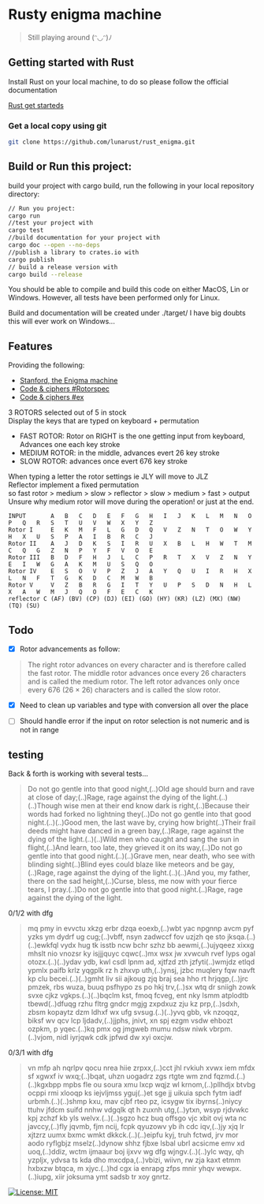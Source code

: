 # Rusty enigma machine
> Still playing around 	(ᵔ◡ᵔ)ﾉ

## Getting started with Rust

Install Rust on your local machine, to do so please follow the official documentation

[Rust get starteds](https://www.rust-lang.org/learn/get-started)


### Get a local copy using git

```bash
git clone https://github.com/lunarust/rust_enigma.git
```

## Build or Run this project:

build your project with cargo build, run the following in your local repository directory:
```bash
// Run you project:
cargo run
//test your project with
cargo test
//build documentation for your project with
cargo doc --open --no-deps
//publish a library to crates.io with
cargo publish
// build a release version with
cargo build --release
```

You should be able to compile and build this code on either MacOS, Lin or Windows.
However, all tests have been performed only for Linux.

Build and documentation will be created under ./target/
I have big doubts this will ever work on Windows... 

## Features


Providing the following:
- [Stanford, the Enigma machine](https://web.stanford.edu/class/cs106j/handouts/36-TheEnigmaMachine.pdf)
- [Code & ciphers #Rotorspec](https://www.codesandciphers.org.uk/enigma/rotorspec.htm)
- [Code & ciphers #ex](https://www.codesandciphers.org.uk/enigma/example1.htm)


3 ROTORS selected out of 5 in stock  
Display the keys that are typed on keyboard + permutation  

- FAST ROTOR: Rotor on RIGHT is the one getting input from keyboard, Advances one each key stroke
- MEDIUM ROTOR: in the middle, advances evert 26 key stroke
- SLOW ROTOR: advances once evert 676 key stroke

When typing a letter the rotor settings ie JLY will move to JLZ  
Reflector implement a fixed permutation  
so fast rotor > medium > slow > reflector > slow > medium > fast > output  
Unsure why medium rotor will move during the operation! or just at the end.  


 
```
INPUT		A	B	C	D	E	F	G	H	I	J	K	L	M	N	O	P	Q	R	S	T	U	V	W	X	Y	Z
Rotor I		E	K	M	F	L	G	D	Q	V	Z	N	T	O	W	Y	H	X	U	S	P	A	I	B	R	C	J
Rotor II	A	J	D	K	S	I	R	U	X	B	L	H	W	T	M	C	Q	G	Z	N	P	Y	F	V	O	E
Rotor III	B	D	F	H	J	L	C	P	R	T	X	V	Z	N	Y	E	I	W	G	A	K	M	U	S	Q	O
Rotor IV	E	S	O	V	P	Z	J	A	Y	Q	U	I	R	H	X	L	N	F	T	G	K	D	C	M	W	B
Rotor V		V	Z	B	R	G	I	T	Y	U	P	S	D	N	H	L	X	A	W	M	J	Q	O	F	E	C	K
reflector C	(AF) (BV) (CP) (DJ) (EI) (GO) (HY) (KR) (LZ) (MX) (NW) (TQ) (SU)
```

## Todo
- [x] Rotor advancements as follow:
> The right rotor advances on every character and is therefore called the fast rotor. The
> middle rotor advances once every 26 characters and is called the medium rotor. The left
> rotor advances only once every 676 (26 × 26) characters and is called the slow rotor. 
- [x] Need to clean up variables and type with conversion all over the place 
- [ ] Should handle error if the input on rotor selection is not numeric and is not in range


## testing
Back & forth is working with several tests...

> Do not go gentle into that good night,(..)Old age should burn and rave at close of day;(..)Rage, rage against the dying of the light.(..)(..)Though wise men at their end know dark is right,(..)Because their words had forked no lightning they(..)Do not go gentle into that good night.(..)(..)Good men, the last wave by, crying how bright(..)Their frail deeds might have danced in a green bay,(..)Rage, rage against the dying of the light.(..)(..)Wild men who caught and sang the sun in flight,(..)And learn, too late, they grieved it on its way,(..)Do not go gentle into that good night.(..)(..)Grave men, near death, who see with blinding sight(..)Blind eyes could blaze like meteors and be gay,(..)Rage, rage against the dying of the light.(..)(..)And you, my father, there on the sad height,(..)Curse, bless, me now with your fierce tears, I pray.(..)Do not go gentle into that good night.(..)Rage, rage against the dying of the light.


0/1/2 with dfg
> mq pmy in evvctu xkzg erbr dzqa eoexb,(..)wbt yac npgnnp avcm pyf yzks ym dydrf ug cug;(..)vbff, nsyn zadwccf fov uzjzh qe sto jksqa.(..)(..)ewkfql vydx hug tk isstb ncw bchr szhz bb aewmi,(..)ujyqeez xixxg mhslt nio vnozsr ky isjjjquyc cqwc(..)mx wsx jw xvwcuh rvef lyps ogal otozx.(..)(..)ydav ydb, kwl csdl lpnm ad, xjtfzd zth jzfyti(..)wmjdz etlqd ypmlx paifb krlz yqgplk rz h zhxvp uth,(..)ynsj, jzbc muqlery fqw navft kp clu becei.(..)(..)gmht liv sii ajkoug zjq braj sea hho rt hrjqgp,(..)jrc pmzek, rbs wuza, buuq psfhypo zs po hkj trv,(..)sx wtq dr sniigh zowk svxe cjkz vgkps.(..)(..)bqclm kst, fmoq fcveg, ent nky lsmm atplodtb tbewd(..)dfuqg rzhu fltrg gndcr mgjg zxpdxuz zju kz prp,(..)sdxh, zbsm kopaytz dzm ldhxf wx ufg svsug.(..)(..)yvq gbb, vk nzoqqz, biksf wv qcv lcp ljdadv,(..)jjphs, jnivt, xn spj ezgm vsdw ehbozt ozpkm, p yqec.(..)kq pmx og jmgweb mumu ndsw niwk vbrpm.(..)vjom, nidl iyrjqwk cdk jpfwd dw xyi oxcjw.


0/3/1 with dfg
> vn mfp ah nqrlpv qocu nrea hiie zrpxx,(..)cct jhl rvkiuh xvwx iem mfdx sf xgwxf iv wxq;(..)bqat, uhzn uogadrz zgs rtgte wm znd fqzmd.(..)(..)kgxbpp mpbs fle ou soura xmu lxcp wqjz wl krnom,(..)pllhdjx btvbg ocppi rmi xlooqp ks iejvljmss yguj(..)et sge jj uikuia spch fytm iadf urbmh.(..)(..)shmp kxu, mav cjbf rteo pz, icsygw tix ibyrns(..)niycy ttuhv jfdcm suifd nnhw vdgqlk qt h zuxnh utg,(..)ytxn, wsyp rjdvwkc kpj zchzf kb yls welvx.(..)(..)sgzo hcz buq offsgo vjc xbit ovj wta nc javccy,(..)fly jqvmb, fjm ncij, fcpk qyuzowv yb ih cdc iqv,(..)jy xjq lr xjtzrz uumx bxmc wmkt dkkck.(..)(..)eipfu kyj, truh fctwd, jrv mor aodo ryflgbjz mselz(..)dynow shhz fjbxe lsbal ubrl acsicme emv xd uoq,(..)ddiz, wctm ijmaaur boj ijxvv wg dfg wjngv.(..)(..)ylc wqy, qh yzpljx, ydvsa ts kda dho mxcdpa,(..)vbizi, wiivn, rw zja kaxt etmm hxbxzw btqca, m xjyc.(..)hd cgx ia enrapg zfps mnir yhqv wewpx.(..)iupg, xiir joksuma ymt sadsb tr xoy gnrtz.



[![License: MIT](https://img.shields.io/badge/License-MIT-yellow.svg)](https://opensource.org/licenses/MIT)